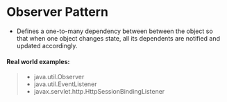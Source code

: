 # Observer Pattern

- Defines a one-to-many dependency between between the object so that when one object changes state, all its dependents
are notified and updated accordingly.


#### Real world examples:

> - java.util.Observer
> - java.util.EventListener
> - javax.servlet.http.HttpSessionBindingListener